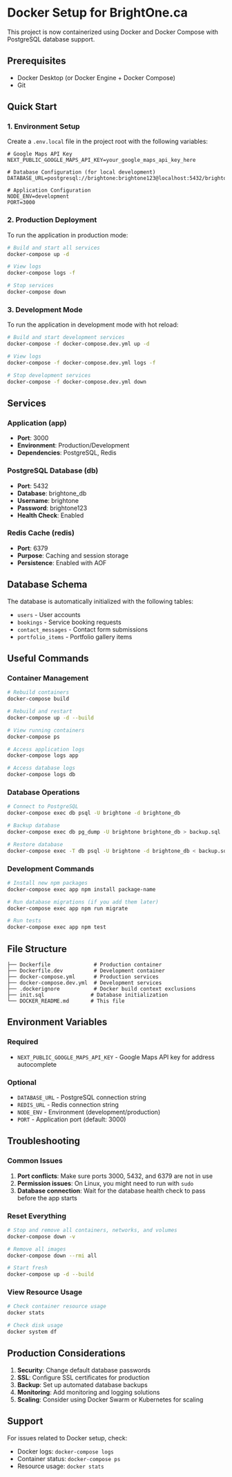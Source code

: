 # Docker Setup for BrightOne.ca

This project is now containerized using Docker and Docker Compose with PostgreSQL database support.

## Prerequisites

- Docker Desktop (or Docker Engine + Docker Compose)
- Git

## Quick Start

### 1. Environment Setup

Create a `.env.local` file in the project root with the following variables:

```env
# Google Maps API Key
NEXT_PUBLIC_GOOGLE_MAPS_API_KEY=your_google_maps_api_key_here

# Database Configuration (for local development)
DATABASE_URL=postgresql://brightone:brightone123@localhost:5432/brightone_db

# Application Configuration
NODE_ENV=development
PORT=3000
```

### 2. Production Deployment

To run the application in production mode:

```bash
# Build and start all services
docker-compose up -d

# View logs
docker-compose logs -f

# Stop services
docker-compose down
```

### 3. Development Mode

To run the application in development mode with hot reload:

```bash
# Build and start development services
docker-compose -f docker-compose.dev.yml up -d

# View logs
docker-compose -f docker-compose.dev.yml logs -f

# Stop development services
docker-compose -f docker-compose.dev.yml down
```

## Services

### Application (app)
- **Port**: 3000
- **Environment**: Production/Development
- **Dependencies**: PostgreSQL, Redis

### PostgreSQL Database (db)
- **Port**: 5432
- **Database**: brightone_db
- **Username**: brightone
- **Password**: brightone123
- **Health Check**: Enabled

### Redis Cache (redis)
- **Port**: 6379
- **Purpose**: Caching and session storage
- **Persistence**: Enabled with AOF

## Database Schema

The database is automatically initialized with the following tables:

- `users` - User accounts
- `bookings` - Service booking requests
- `contact_messages` - Contact form submissions
- `portfolio_items` - Portfolio gallery items

## Useful Commands

### Container Management

```bash
# Rebuild containers
docker-compose build

# Rebuild and restart
docker-compose up -d --build

# View running containers
docker-compose ps

# Access application logs
docker-compose logs app

# Access database logs
docker-compose logs db
```

### Database Operations

```bash
# Connect to PostgreSQL
docker-compose exec db psql -U brightone -d brightone_db

# Backup database
docker-compose exec db pg_dump -U brightone brightone_db > backup.sql

# Restore database
docker-compose exec -T db psql -U brightone -d brightone_db < backup.sql
```

### Development Commands

```bash
# Install new npm packages
docker-compose exec app npm install package-name

# Run database migrations (if you add them later)
docker-compose exec app npm run migrate

# Run tests
docker-compose exec app npm test
```

## File Structure

```
├── Dockerfile              # Production container
├── Dockerfile.dev          # Development container
├── docker-compose.yml      # Production services
├── docker-compose.dev.yml  # Development services
├── .dockerignore           # Docker build context exclusions
├── init.sql               # Database initialization
└── DOCKER_README.md       # This file
```

## Environment Variables

### Required
- `NEXT_PUBLIC_GOOGLE_MAPS_API_KEY` - Google Maps API key for address autocomplete

### Optional
- `DATABASE_URL` - PostgreSQL connection string
- `REDIS_URL` - Redis connection string
- `NODE_ENV` - Environment (development/production)
- `PORT` - Application port (default: 3000)

## Troubleshooting

### Common Issues

1. **Port conflicts**: Make sure ports 3000, 5432, and 6379 are not in use
2. **Permission issues**: On Linux, you might need to run with `sudo`
3. **Database connection**: Wait for the database health check to pass before the app starts

### Reset Everything

```bash
# Stop and remove all containers, networks, and volumes
docker-compose down -v

# Remove all images
docker-compose down --rmi all

# Start fresh
docker-compose up -d --build
```

### View Resource Usage

```bash
# Check container resource usage
docker stats

# Check disk usage
docker system df
```

## Production Considerations

1. **Security**: Change default database passwords
2. **SSL**: Configure SSL certificates for production
3. **Backup**: Set up automated database backups
4. **Monitoring**: Add monitoring and logging solutions
5. **Scaling**: Consider using Docker Swarm or Kubernetes for scaling

## Support

For issues related to Docker setup, check:
- Docker logs: `docker-compose logs`
- Container status: `docker-compose ps`
- Resource usage: `docker stats`
